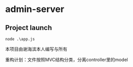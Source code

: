 # admin-server

## Project launch
```
node .\app.js
```

本项目由谢海滨本人编写与所有

重构计划：文件按照MVC结构分类，分离controller里的model
